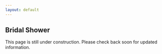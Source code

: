 ```yaml
---
layout: default
---
```


## Bridal Shower ##

This page is still under construction. Please check back soon for updated information.

